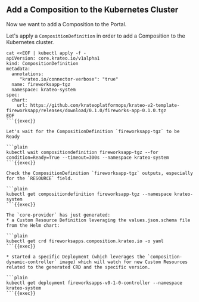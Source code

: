 ## Add a Composition to the Kubernetes Cluster

Now we want to add a Composition to the Portal.

Let's apply a `CompositionDefinition` in order to add a Composition to the Kubernetes cluster.

```plain
cat <<EOF | kubectl apply -f -
apiVersion: core.krateo.io/v1alpha1
kind: CompositionDefinition
metadata:
  annotations:
     "krateo.io/connector-verbose": "true"
  name: fireworksapp-tgz
  namespace: krateo-system
spec:
  chart:
    url: https://github.com/krateoplatformops/krateo-v2-template-fireworksapp/releases/download/0.1.0/fireworks-app-0.1.0.tgz
EOF
```{{exec}}

Let's wait for the CompositionDefinition `fireworksapp-tgz` to be Ready

```plain
kubectl wait compositiondefinition fireworksapp-tgz --for condition=Ready=True --timeout=300s --namespace krateo-system
```{{exec}}

Check the CompositionDefinition `fireworksapp-tgz` outputs, especially for the `RESOURCE` field.

```plain
kubectl get compositiondefinition fireworksapp-tgz --namespace krateo-system
```{{exec}}

The `core-provider` has just generated:
* a Custom Resource Definition leveraging the values.json.schema file from the Helm chart:

```plain
kubectl get crd fireworksapps.composition.krateo.io -o yaml
```{{exec}}

* started a specific Deployment (which leverages the `composition-dynamic-controller` image) which will watch for new Custom Resources related to the generated CRD and the specific version.

```plain
kubectl get deployment fireworksapps-v0-1-0-controller --namespace krateo-system
```{{exec}}
